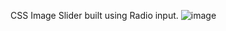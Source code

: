 CSS Image Slider built using Radio input.
![image](https://github.com/hiMadhusudan/css-slider/assets/76695160/433b6c82-23e9-4f42-a0da-b7a0e056d024)
